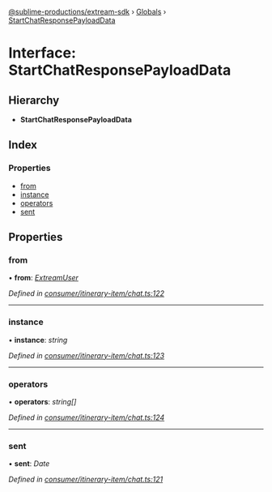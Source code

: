[@sublime-productions/extream-sdk](../README.md) › [Globals](../globals.md) › [StartChatResponsePayloadData](startchatresponsepayloaddata.md)

# Interface: StartChatResponsePayloadData

## Hierarchy

* **StartChatResponsePayloadData**

## Index

### Properties

* [from](startchatresponsepayloaddata.md#from)
* [instance](startchatresponsepayloaddata.md#instance)
* [operators](startchatresponsepayloaddata.md#operators)
* [sent](startchatresponsepayloaddata.md#sent)

## Properties

###  from

• **from**: *[ExtreamUser](extreamuser.md)*

*Defined in [consumer/itinerary-item/chat.ts:122](https://github.com/Extream-SaaS/ex-sdk/blob/dd0fa1a/src/consumer/itinerary-item/chat.ts#L122)*

___

###  instance

• **instance**: *string*

*Defined in [consumer/itinerary-item/chat.ts:123](https://github.com/Extream-SaaS/ex-sdk/blob/dd0fa1a/src/consumer/itinerary-item/chat.ts#L123)*

___

###  operators

• **operators**: *string[]*

*Defined in [consumer/itinerary-item/chat.ts:124](https://github.com/Extream-SaaS/ex-sdk/blob/dd0fa1a/src/consumer/itinerary-item/chat.ts#L124)*

___

###  sent

• **sent**: *Date*

*Defined in [consumer/itinerary-item/chat.ts:121](https://github.com/Extream-SaaS/ex-sdk/blob/dd0fa1a/src/consumer/itinerary-item/chat.ts#L121)*
